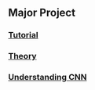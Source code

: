 ## **Major Project**

### [Tutorial](https://www.youtube.com/playlist?list=PL-wATfeyAMNrtbkCNsLcpoAyBBRJZVlnf)

### [Theory](https://www.youtube.com/playlist?list=PL-wATfeyAMNqIee7cH3q1bh4QJFAaeNv0)

### [Understanding CNN](https://www.youtube.com/watch?v=zfiSAzpy9NM)
